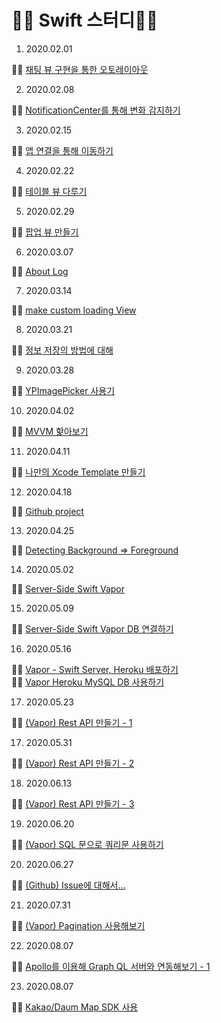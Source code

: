 # 🧑‍💻 Swift 스터디🧑‍💻

1. 2020.02.01

 🏃‍♂️ [채팅 뷰 구현을 통한 오토레이아웃](https://github.com/iOS-SOPT-iNNovation/5anniversary/blob/master/1stStudy/README.md)

2. 2020.02.08

 🏃‍♂️ [NotificationCenter를 통해 변화 감지하기](https://github.com/iOS-SOPT-iNNovation/5anniversary/blob/master/2ndStudy/README.md)

3. 2020.02.15

 🏃‍♂️ [앱 연결을 통해 이동하기](https://github.com/iOS-SOPT-iNNovation/5anniversary/blob/master/3rdStudy/README.md)

4. 2020.02.22

 🏃‍♂️ [테이블 뷰 다루기](https://github.com/iOS-SOPT-iNNovation/5anniversary/blob/master/4thStudy/README.md)

5. 2020.02.29

 🏃‍♂️ [팝업 뷰 만들기](https://github.com/iOS-SOPT-iNNovation/5anniversary/blob/master/5thStudy/README.md)

6. 2020.03.07

🏃‍♂️ [About Log](https://github.com/iOS-SOPT-iNNovation/5anniversary/blob/master/6thStudy/README.md)

7. 2020.03.14

🏃‍♂️ [make custom loading View](https://github.com/iOS-SOPT-iNNovation/5anniversary/blob/master/7thStudy/README.md)

8. 2020.03.21

🏃‍♂️ [정보 저장의 방법에 대해](https://github.com/iOS-SOPT-iNNovation/5anniversary/blob/master/8thStudy/README.md)

9. 2020.03.28

🏃‍♂️ [YPImagePicker 사용기](https://blog.5anniversary.dev/7)

10. 2020.04.02

🏃‍♂️ [MVVM 핥아보기](https://blog.5anniversary.dev/8)

11. 2020.04.11

🏃‍♂️ [나만의 Xcode Template 만들기](https://blog.5anniversary.dev/9)

12. 2020.04.18

🏃‍♂️ [Github project](https://blog.5anniversary.dev/12)

13. 2020.04.25

🏃‍♂️ [Detecting Background => Foreground](https://blog.5anniversary.dev/10)

14. 2020.05.02

🏃‍♂️ [Server-Side Swift Vapor](https://blog.5anniversary.dev/14)

15. 2020.05.09

🏃‍♂️ [Server-Side Swift Vapor DB 연결하기](https://blog.5anniversary.dev/15)

16. 2020.05.16

🏃‍♂️ [Vapor - Swift Server, Heroku 배포하기](https://blog.5anniversary.dev/16)<br/>
🏃‍♂️ [Vapor Heroku MySQL DB 사용하기](https://blog.5anniversary.dev/17)

17. 2020.05.23

🏃‍♂️ [(Vapor) Rest API 만들기 - 1](https://blog.5anniversary.dev/24)

17. 2020.05.31

🏃‍♂️ [(Vapor) Rest API 만들기 - 2](https://blog.5anniversary.dev/25)

18. 2020.06.13

🏃‍♂️ [(Vapor) Rest API 만들기 - 3](https://blog.5anniversary.dev/26)

19. 2020.06.20

🏃‍♂️ [(Vapor) SQL 문으로 쿼리문 사용하기](https://blog.5anniversary.dev/30)

20. 2020.06.27

🏃‍♂️ [(Github) Issue에 대해서...](https://blog.5anniversary.dev/40)

21. 2020.07.31

🏃‍♂️ [(Vapor) Pagination 사용해보기](https://blog.5anniversary.dev/31)

22. 2020.08.07

🏃‍♂️ [Apollo를 이용해 Graph QL 서버와 연동해보기 - 1](https://blog.5anniversary.dev/44)

23. 2020.08.07

🏃‍♂️ [Kakao/Daum Map SDK 사용](https://blog.5anniversary.dev/47)
